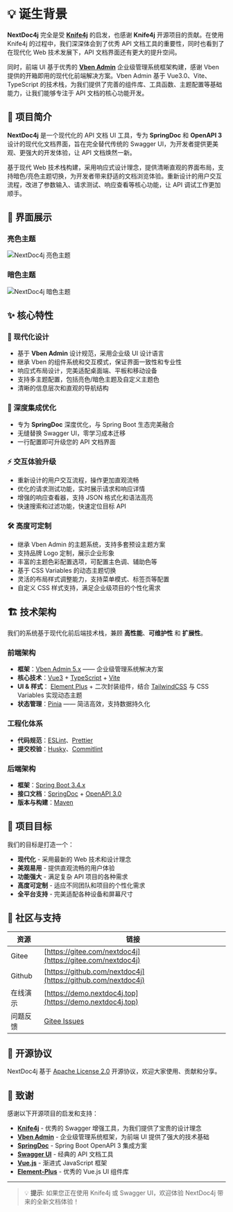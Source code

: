 # 💡 诞生背景

**NextDoc4j** 完全是受 **[Knife4j](https://doc.xiaominfo.com/)** 的启发，也感谢 **Knife4j** 开源项目的贡献。在使用 Knife4j 的过程中，我们深深体会到了优秀 API 文档工具的重要性，同时也看到了在现代化 Web 技术发展下，API 文档界面还有更大的提升空间。

同时，前端 UI 基于优秀的 **[Vben Admin](https://doc.vben.pro/)** 企业级管理系统框架构建，感谢 Vben 提供的开箱即用的现代化前端解决方案。Vben Admin 基于 Vue3.0、Vite、TypeScript 的技术栈，为我们提供了完善的组件库、工具函数、主题配置等基础能力，让我们能够专注于 API 文档的核心功能开发。

## 🚀 项目简介

**NextDoc4j** 是一个现代化的 API 文档 UI 工具，专为 **SpringDoc** 和 **OpenAPI 3** 设计的现代化文档界面，旨在完全替代传统的 Swagger UI，为开发者提供更美观、更强大的开发体验，让 API 文档焕然一新。

基于现代 Web 技术栈构建，采用响应式设计理念，提供清晰直观的界面布局，支持暗色/亮色主题切换，为开发者带来舒适的文档浏览体验。重新设计的用户交互流程，改进了参数输入、请求测试、响应查看等核心功能，让 API 调试工作更加顺手。

## 📸 界面展示

### 亮色主题
![NextDoc4j 亮色主题](/images/screenshots/bright.png)

### 暗色主题
![NextDoc4j 暗色主题](/images/screenshots/dark.png)

## ✨ 核心特性

### 🎨 现代化设计
- 基于 **Vben Admin** 设计规范，采用企业级 UI 设计语言
- 继承 Vben 的组件系统和交互模式，保证界面一致性和专业性
- 响应式布局设计，完美适配桌面端、平板和移动设备
- 支持多主题配置，包括亮色/暗色主题及自定义主题色
- 清晰的信息层次和直观的导航结构

### 🔧 深度集成优化
- 专为 **SpringDoc** 深度优化，与 Spring Boot 生态完美融合
- 无缝替换 Swagger UI，零学习成本迁移
- 一行配置即可升级您的 API 文档界面

### ⚡ 交互体验升级
- 重新设计的用户交互流程，操作更加直观流畅
- 优化的请求测试功能，实时展示请求和响应详情
- 增强的响应查看器，支持 JSON 格式化和语法高亮
- 快速搜索和过滤功能，快速定位目标 API

### 🛠️ 高度可定制
- 继承 Vben Admin 的主题系统，支持多套预设主题方案
- 支持品牌 Logo 定制，展示企业形象
- 丰富的主题色彩配置选项，可配置主色调、辅助色等
- 基于 CSS Variables 的动态主题切换
- 灵活的布局样式调整能力，支持菜单模式、标签页等配置
- 自定义 CSS 样式支持，满足企业级项目的个性化需求


## 🏗️ 技术架构

我们的系统基于现代化前后端技术栈，兼顾 **高性能**、**可维护性** 和 **扩展性**。

### 前端架构

*  **框架**：[Vben Admin 5.x](https://doc.vben.pro/) —— 企业级管理系统解决方案
* **核心技术**：[Vue3](https://vuejs.org/) + [TypeScript](https://www.typescriptlang.org/) + [Vite](https://vitejs.dev/)
* **UI & 样式**： [Element Plus](https://element-plus.org/) + 二次封装组件，结合 [TailwindCSS](https://tailwindcss.com/) 与 CSS Variables 实现动态主题
* **状态管理**：[Pinia](https://pinia.vuejs.org/) —— 简洁高效，支持数据持久化

### 工程化体系
* **代码规范**：[ESLint](https://eslint.org/)、[Prettier](https://prettier.io/)
* **提交校验**：[Husky](https://typicode.github.io/husky)、[Commitlint](https://commitlint.js.org/)

### 后端架构
* **框架**：[Spring Boot 3.4.x](https://spring.io/projects/spring-boot)
* **接口文档**：[SpringDoc](https://springdoc.org/) + [OpenAPI 3.0](https://swagger.io/specification/)
* **版本与构建**：[Maven](https://maven.apache.org/)

## 🎯 项目目标

我们的目标是打造一个：
- **现代化** - 采用最新的 Web 技术和设计理念
- **美观易用** - 提供直观流畅的用户体验
- **功能强大** - 满足复杂 API 项目的各种需求
- **高度可定制** - 适应不同团队和项目的个性化需求
- **全平台支持** - 完美适配各种设备和屏幕尺寸

## 🤝 社区与支持

| 资源     | 链接                                                           |
|--------|--------------------------------------------------------------|
| Gitee  | [https://gitee.com/nextdoc4j](https://gitee.com/nextdoc4j)   |
| Github | [https://github.com/nextdoc4j](https://github.com/nextdoc4j) |
| 在线演示   | [https://demo.nextdoc4j.top](https://demo.nextdoc4j.top)     |
| 问题反馈   | [Gitee Issues](https://gitee.com/nextdoc4j/nextdoc4j/issues) |

## 📄 开源协议

NextDoc4j 基于 [Apache License 2.0](https://gitee.com/nextdoc4j/nextdoc4j/blob/master/LICENSE) 开源协议，欢迎大家使用、贡献和分享。

## 🙏 致谢

感谢以下开源项目的启发和支持：
- **[Knife4j](https://github.com/xiaoymin/knife4j)** - 优秀的 Swagger 增强工具，为我们提供了宝贵的设计理念
- **[Vben Admin](https://doc.vben.pro/)** - 企业级管理系统框架，为前端 UI 提供了强大的技术基础
- **[SpringDoc](https://github.com/springdoc/springdoc-openapi)** - Spring Boot OpenAPI 3 集成方案
- **[Swagger UI](https://github.com/swagger-api/swagger-ui)** - 经典的 API 文档工具
- **[Vue.js](https://vuejs.org/)** - 渐进式 JavaScript 框架
- **[Element-Plus](https://element-plus.org/zh-CN/)** - 优秀的 Vue.js UI 组件库

---

> 💡 **提示**: 如果您正在使用 Knife4j 或 Swagger UI，欢迎体验 NextDoc4j 带来的全新文档体验！
